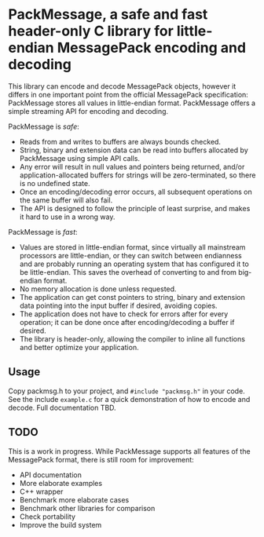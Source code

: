 # PackMessage, a safe and fast header-only C library for little-endian MessagePack encoding and decoding

This library can encode and decode MessagePack objects, however it differs in one important point
from the official MessagePack specification: PackMessage stores all values in little-endian format.
PackMessage offers a simple streaming API for encoding and decoding.

PackMessage is *safe*:

* Reads from and writes to buffers are always bounds checked.
* String, binary and extension data can be read into buffers allocated by PackMessage using simple API calls.
* Any error will result in null values and pointers being returned, and/or application-allocated buffers for strings will be zero-terminated, so there is no undefined state.
* Once an encoding/decoding error occurs, all subsequent operations on the same buffer will also fail.
* The API is designed to follow the principle of least surprise, and makes it hard to use in a wrong way.

PackMessage is *fast*:

* Values are stored in little-endian format, since virtually all mainstream processors are little-endian, or they can switch between endianness and are probably running an operating system that has configured it to be little-endian. This saves the overhead of converting to and from big-endian format.
* No memory allocation is done unless requested.
* The application can get const pointers to string, binary and extension data pointing into the input buffer if desired, avoiding copies.
* The application does not have to check for errors after for every operation; it can be done once after encoding/decoding a buffer if desired.
* The library is header-only, allowing the compiler to inline all functions and better optimize your application.

## Usage

Copy packmsg.h to your project, and `#include "packmsg.h"` in your code.
See the include `example.c` for a quick demonstration of how to encode and decode.
Full documentation TBD.

## TODO

This is a work in progress. While PackMessage supports all features of the MessagePack format, there is still room for improvement:

* API documentation
* More elaborate examples
* C++ wrapper
* Benchmark more elaborate cases
* Benchmark other libraries for comparison
* Check portability
* Improve the build system
